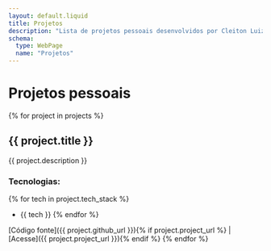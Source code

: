 ```yaml
---
layout: default.liquid
title: Projetos
description: "Lista de projetos pessoais desenvolvidos por Cleiton Luiz."
schema:
  type: WebPage
  name: "Projetos"
---
```


# Projetos pessoais

{% for project in projects %}
  
  <h2>{{ project.title }}</h2>

  {{ project.description }}

  ### Tecnologias:
  {% for tech in project.tech_stack %}
  - {{ tech }}
  {% endfor %}

  [Código fonte]({{ project.github_url }}){% if project.project_url %} | [Acesse]({{ project.project_url }}){% endif %}
{% endfor %}

